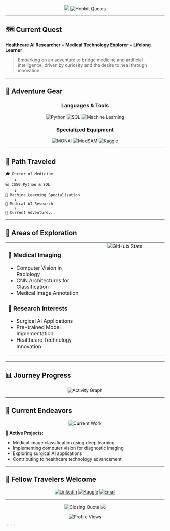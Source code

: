 <div align="center">

<!-- Animated Header with Adventure Theme -->
<img src="https://capsule-render.vercel.app/api?type=waving&color=gradient&customColorList=12,20,6,17,11&height=160&section=header&text=The%20Journey%20Continues...&fontSize=28&fontColor=fff&animation=fadeIn&fontAlignY=38" />

<!-- Animated Quote -->
<img src="https://readme-typing-svg.demolab.com?font=Fira+Code&size=18&duration=4000&pause=2000&color=228B22&center=true&vCenter=true&multiline=true&width=700&height=80&lines=%22It's+the+job+that's+never+started+as+takes+longest+to+finish.%22;%22All+we+have+to+decide+is+what+to+do+with+the+time+given+us.%22;%22The+road+goes+ever+on+and+on...%22" alt="Hobbit Quotes" />

</div>

---

## 🗺️ **Current Quest**

**Healthcare AI Researcher** • **Medical Technology Explorer** • **Lifelong Learner**

> Embarking on an adventure to bridge medicine and artificial intelligence, driven by curiosity and the desire to heal through innovation.

---

## 🎒 **Adventure Gear** 

<div align="center">

### **Languages & Tools**
![Python](https://img.shields.io/badge/Python-3776AB?style=for-the-badge&logo=python&logoColor=white)
![SQL](https://img.shields.io/badge/SQL-4479A1?style=for-the-badge&logo=mysql&logoColor=white)
![Machine Learning](https://img.shields.io/badge/Machine%20Learning-FF6F00?style=for-the-badge&logo=tensorflow&logoColor=white)

### **Specialized Equipment**
![MONAI](https://img.shields.io/badge/MONAI-Medical%20AI-00D4AA?style=for-the-badge&logo=medical&logoColor=white)
![MedSAM](https://img.shields.io/badge/MedSAM-Segmentation-FF6B6B?style=for-the-badge&logo=medical&logoColor=white)
![Kaggle](https://img.shields.io/badge/Kaggle-20BEFF?style=for-the-badge&logo=kaggle&logoColor=white)

</div>

---

## 🧭 **Path Traveled**

```
🎓 Doctor of Medicine
    ↓
💻 CS50 Python & SQL
    ↓
🤖 Machine Learning Specialization
    ↓
🔬 Medical AI Research
    ↓
🚀 Current Adventure...
```

---

## 🌟 **Areas of Exploration**

<table>
<tr>
<td width="50%" valign="top">

### 🏥 **Medical Imaging**
- Computer Vision in Radiology
- CNN Architectures for Classification
- Medical Image Annotation

### 🔬 **Research Interests**
- Surgical AI Applications
- Pre-trained Model Implementation
- Healthcare Technology Innovation

</td>
<td width="50%" valign="top">

<div align="center">
<img src="https://github-readme-stats.vercel.app/api?username=yourusername&show_icons=true&theme=vue&title_color=228B22&icon_color=FF6B6B&text_color=2C3E50&bg_color=F0F8FF&hide_border=true" alt="GitHub Stats" />
</div>

</td>
</tr>
</table>

---

## 📊 **Journey Progress**

<div align="center">
<img src="https://github-readme-activity-graph.vercel.app/graph?username=yourusername&theme=vue&hide_border=true&area=true&custom_title=The%20Adventure%20Continues..." alt="Activity Graph" />
</div>

---

## 🌈 **Current Endeavors**

<div align="center">

<!-- Animated Current Focus -->
<img src="https://readme-typing-svg.demolab.com?font=Fira+Code&size=16&duration=3000&pause=1500&color=FF6B6B&center=true&vCenter=true&width=600&lines=Building+CNN+models+for+medical+classification;Exploring+MONAI+framework+workflows;Contributing+to+open-source+medical+AI;Learning+advanced+segmentation+techniques" alt="Current Work" />

</div>

**🎯 Active Projects:**
- Medical image classification using deep learning
- Implementing computer vision for diagnostic imaging  
- Exploring surgical AI applications
- Contributing to healthcare technology advancement

---

## 🤝 **Fellow Travelers Welcome**

<div align="center">

[![LinkedIn](https://img.shields.io/badge/LinkedIn-0077B5?style=for-the-badge&logo=linkedin&logoColor=white)](https://linkedin.com/in/dr-toumi-rihab/)
[![Kaggle](https://img.shields.io/badge/Kaggle-20BEFF?style=for-the-badge&logo=kaggle&logoColor=white)](https://kaggle.com/rihabtoumi)
[![Email](https://img.shields.io/badge/Email-D14836?style=for-the-badge&logo=gmail&logoColor=white)](mailto:rihab.toumi.md@gmail.com)

</div>

---

<div align="center">

<!-- Animated Closing Quote -->
<img src="https://readme-typing-svg.demolab.com?font=Fira+Code&size=14&duration=5000&pause=3000&color=228B22&center=true&vCenter=true&width=500&lines=%22There+is+nothing+like+looking%2C+if+you+want+to+find+something.%22;%22Adventure+is+out+there%2C+waiting+to+be+discovered.%22" alt="Closing Quote" />

<img src="https://capsule-render.vercel.app/api?type=waving&color=gradient&customColorList=12,20,6,17,11&height=100&section=footer" />

![Profile Views](https://komarev.com/ghpvc/?username=rihabu&color=228B22&style=flat-square)

</div>
```
```

